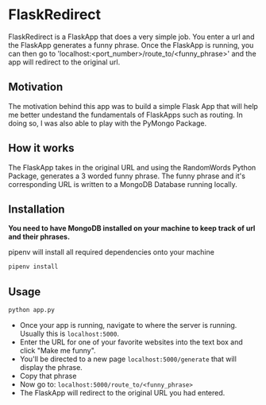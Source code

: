 # FlaskRedirect

FlaskRedirect is a FlaskApp that does a very simple job. You enter a url and the FlaskApp generates a funny phrase.
Once the FlaskApp is running, you can then go to 'localhost:<port_number>/route_to/<funny_phrase>' and the app will
redirect to the original url.

## Motivation

The motivation behind this app was to build a simple Flask App that will help me better undestand the fundamentals
of FlaskApps such as routing. In doing so, I was also able to play with the PyMongo Package.


## How it works

The FlaskApp takes in the original URL and using the RandomWords Python Package, generates a 3 worded funny phrase.
The funny phrase and it's corresponding URL is written to a MongoDB Database running locally.


## Installation

**You need to have MongoDB installed on your machine to keep track of url and their phrases.**

pipenv will install all required dependencies onto your machine

```bash
pipenv install
```

## Usage

```python
python app.py
```

- Once your app is running, navigate to where the server is running. Usually this is `localhost:5000`.
- Enter the URL for one of your favorite websites into the text box and click "Make me funny".
- You'll be directed to a new page `localhost:5000/generate` that will display the phrase.
- Copy that phrase
- Now go to: `localhost:5000/route_to/<funny_phrase>`
- The FlaskApp will redirect to the original URL you had entered.